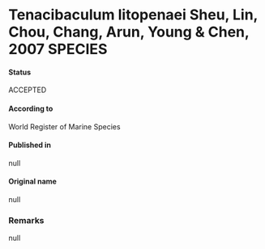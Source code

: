 Tenacibaculum litopenaei Sheu, Lin, Chou, Chang, Arun, Young & Chen, 2007 SPECIES
=======

#### Status
ACCEPTED

#### According to
World Register of Marine Species

#### Published in
null

#### Original name
null

### Remarks
null